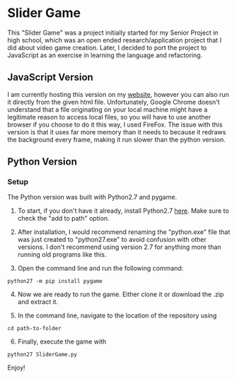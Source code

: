 # Slider Game

This "Slider Game" was a project initially started for my Senior Project in high school, which was an open ended research/application project that I did about video game creation. Later, I decided to port the project to JavaScript as an exercise in learning the language and refactoring.

## JavaScript Version

I am currently hosting this version on my [website](http://itstimjohnson.com/slider.html), however you can also run it directly from the given html file. Unfortunately, Google Chrome doesn't understand that a file originating on your local machine might have a legitimate reason to access local files, so you will have to use another browser if you choose to do it this way, I used FireFox. The issue with this version is that it uses far more memory than it needs to because it redraws the background every frame, making it run slower than the python version.

## Python Version

### Setup

The Python version was built with Python2.7 and pygame.

1.  To start, if you don't have it already, install Python2.7 [here](https://www.python.org/downloads/release/python-2713/). Make sure to check the "add to path" option.

2.  After installation, I would recommend renaming the "python.exe" file that was just created to "python27.exe" to avoid confusion with other versions. I don't recommend using version 2.7 for anything more than running old programs like this.

3.  Open the command line and run the following command:

```
python27 -m pip install pygame
```

4.  Now we are ready to run the game. Either clone it or download the .zip and extract it.

5.  In the command line, navigate to the location of the repository using 

```
cd path-to-folder
```

6.  Finally, execute the game with 

```
python27 SliderGame.py
```

Enjoy!

